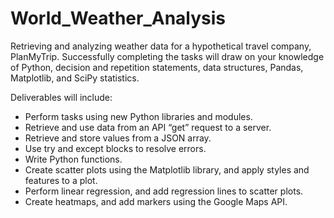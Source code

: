 # World_Weather_Analysis
Retrieving and analyzing weather data for a hypothetical travel company, PlanMyTrip. Successfully completing the tasks will draw on your knowledge of Python, decision and repetition statements, data structures, Pandas, Matplotlib, and SciPy statistics.

Deliverables will include:
- Perform tasks using new Python libraries and modules.
- Retrieve and use data from an API “get” request to a server.
- Retrieve and store values from a JSON array.
- Use try and except blocks to resolve errors.
- Write Python functions.
- Create scatter plots using the Matplotlib library, and apply styles and features to a plot.
- Perform linear regression, and add regression lines to scatter plots.
- Create heatmaps, and add markers using the Google Maps API.
